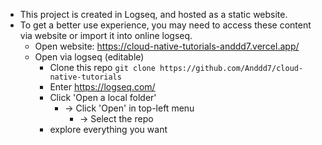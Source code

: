 - This project is created in Logseq, and hosted as a static website.
- To get a better use experience, you may need to access these content via website or import it into online logseq.
	- Open website: https://cloud-native-tutorials-anddd7.vercel.app/
	- Open via logseq (editable)
		- Clone this repo `git clone https://github.com/Anddd7/cloud-native-tutorials`
		- Enter https://logseq.com/
		- Click 'Open a local folder'
			- -> Click 'Open' in top-left menu
				- -> Select the repo
		- explore everything you want